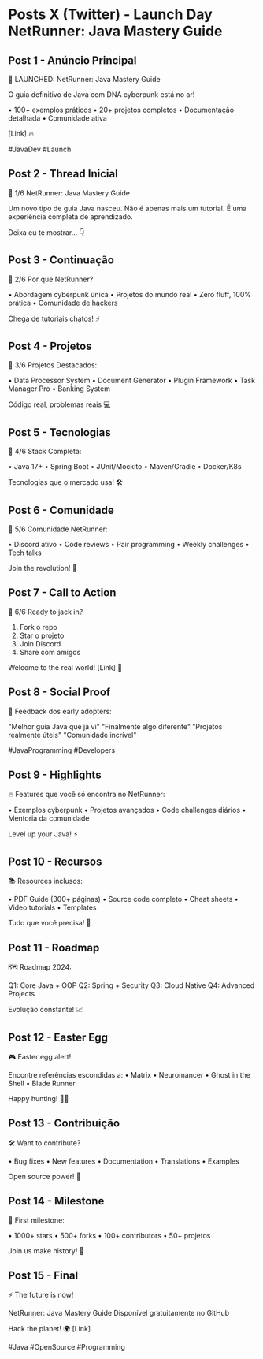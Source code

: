 # Posts X (Twitter) - Launch Day NetRunner: Java Mastery Guide

## Post 1 - Anúncio Principal
🚨 LAUNCHED: NetRunner: Java Mastery Guide

O guia definitivo de Java com DNA cyberpunk está no ar!

• 100+ exemplos práticos
• 20+ projetos completos
• Documentação detalhada
• Comunidade ativa

[Link] 🔥

#JavaDev #Launch

## Post 2 - Thread Inicial
🧵 1/6 NetRunner: Java Mastery Guide

Um novo tipo de guia Java nasceu.
Não é apenas mais um tutorial.
É uma experiência completa de aprendizado.

Deixa eu te mostrar... 👇

## Post 3 - Continuação
🧵 2/6 Por que NetRunner?

• Abordagem cyberpunk única
• Projetos do mundo real
• Zero fluff, 100% prática
• Comunidade de hackers

Chega de tutoriais chatos! ⚡

## Post 4 - Projetos
🧵 3/6 Projetos Destacados:

• Data Processor System
• Document Generator
• Plugin Framework
• Task Manager Pro
• Banking System

Código real, problemas reais 💻

## Post 5 - Tecnologias
🧵 4/6 Stack Completa:

• Java 17+
• Spring Boot
• JUnit/Mockito
• Maven/Gradle
• Docker/K8s

Tecnologias que o mercado usa! 🛠️

## Post 6 - Comunidade
🧵 5/6 Comunidade NetRunner:

• Discord ativo
• Code reviews
• Pair programming
• Weekly challenges
• Tech talks

Join the revolution! 👥

## Post 7 - Call to Action
🧵 6/6 Ready to jack in?

1. Fork o repo
2. Star o projeto
3. Join Discord
4. Share com amigos

Welcome to the real world!
[Link] 🚀

## Post 8 - Social Proof
💎 Feedback dos early adopters:

"Melhor guia Java que já vi"
"Finalmente algo diferente"
"Projetos realmente úteis"
"Comunidade incrível"

#JavaProgramming #Developers

## Post 9 - Highlights
🔥 Features que você só encontra no NetRunner:

• Exemplos cyberpunk
• Projetos avançados
• Code challenges diários
• Mentoria da comunidade

Level up your Java! ⚡

## Post 10 - Recursos
📚 Resources inclusos:

• PDF Guide (300+ páginas)
• Source code completo
• Cheat sheets
• Video tutorials
• Templates

Tudo que você precisa! 🎯

## Post 11 - Roadmap
🗺️ Roadmap 2024:

Q1: Core Java + OOP
Q2: Spring + Security
Q3: Cloud Native
Q4: Advanced Projects

Evolução constante! 📈

## Post 12 - Easter Egg
🎮 Easter egg alert!

Encontre referências escondidas a:
• Matrix
• Neuromancer
• Ghost in the Shell
• Blade Runner

Happy hunting! 🕵️‍♂️

## Post 13 - Contribuição
🛠️ Want to contribute?

• Bug fixes
• New features
• Documentation
• Translations
• Examples

Open source power! 💪

## Post 14 - Milestone
🎯 First milestone:

• 1000+ stars
• 500+ forks
• 100+ contributors
• 50+ projetos

Join us make history! 🚀

## Post 15 - Final
⚡ The future is now!

NetRunner: Java Mastery Guide
Disponível gratuitamente no GitHub

Hack the planet! 🌍
[Link]

#Java #OpenSource #Programming